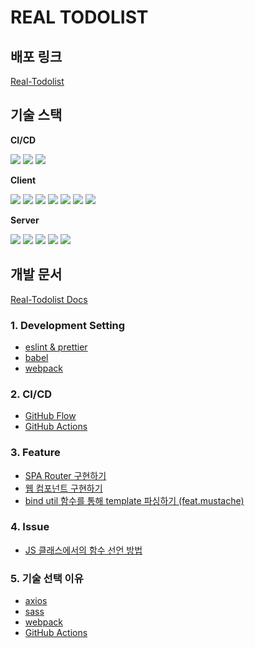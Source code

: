 # REAL TODOLIST

## 배포 링크
[Real-Todolist](https://real-todolist.vercel.app/)

## 기술 스택

**CI/CD**

<img src="https://img.shields.io/badge/GitHub_Actions-2088FF?style=for-the-badge&logo=GitHubActions&logoColor=white"> <img src="https://img.shields.io/badge/Vercel-000000?style=for-the-badge&logo=Vercel&logoColor=white"> <img src="https://img.shields.io/badge/Heroku-430098?style=for-the-badge&logo=Heroku&logoColor=white">

**Client**

<img src="https://img.shields.io/badge/HTML-E34F26?style=for-the-badge&logo=HTML5&logoColor=white"> <img src="https://img.shields.io/badge/CSS3-1572B6?style=for-the-badge&logo=CSS3&logoColor=white"> <img src="https://img.shields.io/badge/JavaScript-F7DF1E?style=for-the-badge&logo=JavaScript&logoColor=white">  <img src="https://img.shields.io/badge/SASS-cc6699.svg?&style=for-the-badge&logo=Sass&logoColor=white"> <img src="https://img.shields.io/badge/axios-5A29E4.svg?&style=for-the-badge&logo=Axios&logoColor=white">
<img src="https://img.shields.io/badge/webpack-8DD6F9.svg?&style=for-the-badge&logo=Webpack&logoColor=white">
<img src="https://img.shields.io/badge/babel-F9DC3E.svg?&style=for-the-badge&logo=Babel&logoColor=white">

**Server**

<img src="https://img.shields.io/badge/Node.js-339933.svg?&style=for-the-badge&logo=Node.js&logoColor=white"> <img src="https://img.shields.io/badge/Nest.js-E0234E.svg?&style=for-the-badge&logo=nest.js&logoColor=white"> <img src="https://img.shields.io/badge/Redis-DC382D.svg?&style=for-the-badge&logo=Redis&logoColor=white"> <img src="https://img.shields.io/badge/MySQL-4479A1.svg?&style=for-the-badge&logo=MySQL&logoColor=white"> <img src="https://img.shields.io/badge/axios-5A29E4.svg?&style=for-the-badge&logo=Axios&logoColor=white">


## 개발 문서
[Real-Todolist Docs](https://shinwonse.notion.site/Real-Todolist-d676f1b8eb264e8c9f864881db72acd8)

### 1. Development Setting
- [eslint & prettier](https://shinwonse.notion.site/eslint-prettier-cc89ba5b58204e27a258fd0c20890220)
- [babel](https://shinwonse.notion.site/babel-6a44cbc1fbfc494ab850f5c7afd853ab)
- [webpack](https://shinwonse.notion.site/webpack-ea3ea8c478c646eb870b8c768c0d70eb)

### 2. CI/CD
- [GitHub Flow](https://shinwonse.notion.site/GitHub-Flow-20928247a5284a7c969314213d2df9ba)
- [GitHub Actions](https://shinwonse.notion.site/GitHub-Actions-25911728b13e4ce5a6e6bff5d805a76c)

### 3. Feature
- [SPA Router 구현하기](https://shinwonse.notion.site/SPA-Router-0906b92fa84d4bcaa3009ba2f2da177b)
- [웹 컴포넌트 구현하기](https://shinwonse.notion.site/dd67b9257c494f0e96b56e74b280fc81)
- [bind util 함수를 통해 template 파싱하기 (feat.mustache)](https://shinwonse.notion.site/bind-util-template-feat-mustache-3209cc72309c47568d690b109d767192)

### 4. Issue
- [JS 클래스에서의 함수 선언 방법](https://shinwonse.notion.site/JS-828d745810fc437a9416667b4ea92db2)

### 5. 기술 선택 이유
- [axios](https://shinwonse.notion.site/axios-d00f421a10cb4936b628762e8b7aeaa2)
- [sass](https://shinwonse.notion.site/sass-0b65b4281f974598a70d7ab64ed4bb64)
- [webpack](https://shinwonse.notion.site/webpack-94c91fc083824bb39a5070721eb7de6a)
- [GitHub Actions](https://shinwonse.notion.site/GitHub-Actions-3a8574b468a84d79845302580654239c)
